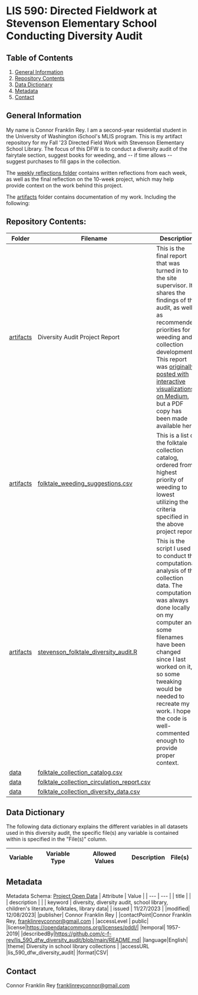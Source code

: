 # LIS 590: Directed Fieldwork at Stevenson Elementary School Conducting Diversity Audit

## Table of Contents

1. [General Information](#general-information)
2. [Repository Contents](#repository-contents)
3. [Data Dictionary](#data-dictionary)
4. [Metadata](#metadata)
5. [Contact](#contact)

## General Information

My name is Connor Franklin Rey. I am a second-year residential student in the University of Washington iSchool's MLIS program. This is my artifact repository for my Fall '23 Directed Field Work with Stevenson Elementary School Library. The focus of this DFW is to conduct a diversity audit of the fairytale section, suggest books for weeding, and -- if time allows -- suggest purchases to fill gaps in the collection.

The [weekly reflections folder](https://github.com/c-f-rey/lis_590_dfw_diversity_audit/tree/main/weekly_reflections) contains written reflections from each week, as well as the final reflection on the 10-week project, which may help provide context on the work behind this project.

The [artifacts](https://github.com/c-f-rey/lis_590_dfw_diversity_audit/tree/main/artifacts) folder contains documentation of my work. Including the following:

## Repository Contents:
| Folder | Filename | Description |
| --- | --- | --- |
| [artifacts](https://github.com/c-f-rey/lis_590_dfw_diversity_audit/tree/main/artifacts) | Diversity Audit Project Report | This is the final report that was turned in to the site supervisor. It shares the findings of the audit, as well as recommended priorities for weeding and collection development. This report was [originally posted with interactive visualizations on Medium](https://medium.com/@franklinreyconnor/diversity-audit-of-stevenson-elementary-school-librarys-folktale-collection-b1d77c874ae0), but a PDF copy has been made available here.|
| [artifacts](https://github.com/c-f-rey/lis_590_dfw_diversity_audit/tree/main/artifacts) | [folktale_weeding_suggestions.csv](https://github.com/c-f-rey/lis_590_dfw_diversity_audit/blob/main/artifacts/folktale_weeding_suggestions.csv) | This is a list of the folktale collection catalog, ordered from highest priority of weeding to lowest utilizing the criteria specified in the above project report. |
| [artifacts](https://github.com/c-f-rey/lis_590_dfw_diversity_audit/tree/main/artifacts) | [stevenson_folktale_diversity_audit.R](https://github.com/c-f-rey/lis_590_dfw_diversity_audit/blob/main/artifacts/stevenson_folktale_diversity_audit.R) | This is the script I used to conduct the computational analysis of the collection data. The computation was always done locally on my computer and some filenames have been changed since I last worked on it, so some tweaking would be needed to recreate my work. I hope the code is well-commented enough to provide proper context. |
| [data](https://github.com/c-f-rey/lis_590_dfw_diversity_audit/tree/main/artifacts/data) | [folktale_collection_catalog.csv](https://github.com/c-f-rey/lis_590_dfw_diversity_audit/blob/main/artifacts/data/folktale_collection_catalog.csv) | |
| [data](https://github.com/c-f-rey/lis_590_dfw_diversity_audit/tree/main/artifacts/data) | [folktale_collection_circulation_report.csv](https://github.com/c-f-rey/lis_590_dfw_diversity_audit/blob/main/artifacts/data/folktale_collection_circulation_report.csv) | |
| [data](https://github.com/c-f-rey/lis_590_dfw_diversity_audit/tree/main/artifacts/data) | [folktale_collection_diversity_data.csv](https://github.com/c-f-rey/lis_590_dfw_diversity_audit/blob/main/artifacts/data/folktale_collection_diversity_data.csv) | |


## Data Dictionary

The following data dictionary explains the different variables in all datasets used in this diversity audit, the specific file(s) any variable is contained within is specified in the "File(s)" column.

| Variable | Variable Type | Allowed Values | Description | File(s) |
| ------ | ------ | ------ | ----- | ----- |

## Metadata
Metadata Schema: [Project Open Data](https://resources.data.gov/resources/dcat-us)
| Attribute | Value |
| --- | --- |
| title |  |
| description |  |
| keyword | diversity, diversity audit, school library, children's literature, folktales, library data|
| issued | 11/27/2023 |
|modified| 12/08/2023|
|publisher| Connor Franklin Rey |
|contactPoint|Connor Franklin Rey, franklinreyconnor@gmail.com |
|accessLevel | public|
|license|https://opendatacommons.org/licenses/pddl/|
|temporal| 1957-2019|
|describedBy|https://github.com/c-f-rey/lis_590_dfw_diversity_audit/blob/main/README.md|
|language|English|
|theme| Diversity in school library collections |
|accessURL |lis_590_dfw_diversity_audit|
|format|CSV|


## Contact
Connor Franklin Rey  franklinreyconnor@gmail.com
